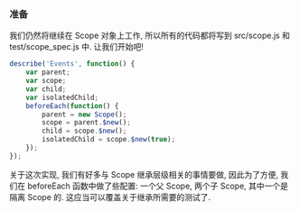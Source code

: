 ### 准备

我们仍然将继续在 Scope 对象上工作, 所以所有的代码都将写到 src/scope.js 和 test/scope_spec.js 中. 让我们开始吧!

```js
describe('Events', function() {
    var parent;
    var scope;
    var child;
    var isolatedChild;
    beforeEach(function() {
        parent = new Scope();
        scope = parent.$new();
        child = scope.$new();
        isolatedChild = scope.$new(true);
    });
});
```

关于这次实现, 我们有好多与 Scope 继承层级相关的事情要做, 因此为了方便, 我们在 beforeEach 函数中做了些配置: 一个父 Scope, 两个子 Scope, 其中一个是隔离 Scope 的. 这应当可以覆盖关于继承所需要的测试了.

